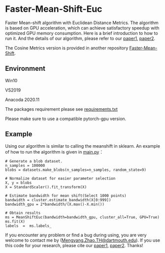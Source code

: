 # Faster-Mean-Shift-Euc
Faster Mean-shift algorithm with Euclidean Distance Metrics. The algorithm is based on GPU acceleration, which can achieve satisfactory speedup with optimized GPU memory consumption. Here is a brief introduction to how to run it. And the details of our algorithm, please refer to our [paper1](https://arxiv.org/abs/2112.13891), [paper2](https://doi.org/10.1016/j.media.2021.102048).

The Cosine Metrics version is provided in another repository [Faster-Mean-Shift](https://github.com/masqm/Faster-Mean-Shift).


##  Environment
Win10

VS2019

Anacoda 2020.11

The packages requirement please see [requirements.txt](https://github.com/masqm/Faster-Mean-Shift-Euc/blob/main/requirements.txt)

Please make sure to use a compatible pytorch-gpu version.

## Example
Using our algorithm is similar to calling the meanshift in sklearn. 
An example of how to run the algorithm is given in [main.py](https://github.com/masqm/Faster-Mean-Shift-Euc/blob/main/FMS-Euc-git/main.py)：

    # Generate a blob dataset.
    n_samples = 100000
    blobs = datasets.make_blobs(n_samples=n_samples, random_state=9)

    # Normalize dataset for easier parameter selection
    X, y = blobs
    X = StandardScaler().fit_transform(X)

    # Estimate bandwidth for mean shift(Select 1000 points)
    bandwidth = cluster.estimate_bandwidth(X[0:999])
    bandwidth_gpu = 2*bandwidth/(X.max()-X.min())

    # Obtain results
    ms = MeanShiftEuc(bandwidth=bandwidth_gpu, cluster_all=True, GPU=True)
    ms.fit(X)
    labels  =  ms.labels_
    
If you encounter any problem or find a bug during using, you are very welcome to contact me by (Mengyang.Zhao.TH@dartmouth.edu). If you use this code for your research, please cite our [paper1](https://arxiv.org/abs/2112.13891), [paper2](https://doi.org/10.1016/j.media.2021.102048). Thanks!
